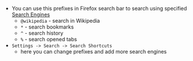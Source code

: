 - You can use this prefixes in Firefox search bar to search  using specified [Search Engines](Search%20Engines.md)
	- `@wikipedia` - search in Wikipedia
	- `*` - search bookmarks
	- `^` - search history
	- `%` - search opened tabs 
- `Settings -> Search -> Search Shortcuts`
	- here you can change prefixes and add more search engines 
